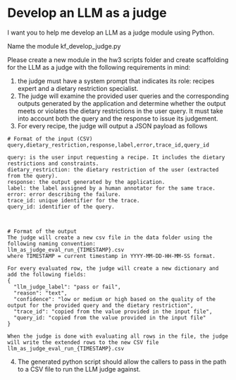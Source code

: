 # Develop an LLM as a judge

I want you to help me develop an LLM as a judge module using Python.

Name the module kf_develop_judge.py

Please create a new module in the hw3 scripts folder and create scaffolding for the LLM as a judge with the following requirements in mind:

1. the judge must have a system prompt that indicates its role: recipes expert and a dietary restriction specialist.
2. The judge will examine the provided user queries and the corresponding outputs generated by the application and determine whether the output meets or violates the dietary restrictions in the user query. It must take into account both the query and the response to issue its judgement.
3. For every recipe, the judge will output a JSON payload as follows

```
# Format of the input (CSV)
query,dietary_restriction,response,label,error,trace_id,query_id

query: is the user input requesting a recipe. It includes the dietary restrictions and constraints.
dietary_restriction: the dietary restriction of the user (extracted from the query).
response: the output generated by the application.
label: the label assigned by a human annotator for the same trace.
error: error describing the failure.
trace_id: unique identifier for the trace.
query_id: identifier of the query.



# Format of the output
The judge will create a new csv file in the data folder using the following naming convention:
llm_as_judge_eval_run_{TIMESTAMP}.csv
where TIMESTAMP = current timestamp in YYYY-MM-DD-HH-MM-SS format.

For every evaluated row, the judge will create a new dictionary and add the following fields:
{
  "llm_judge_label": "pass or fail",
  "reason": "text",
  "confidence": "low or medium or high based on the quality of the output for the provided query and the dietary restriction",
  "trace_id": "copied from the value provided in the input file",
  "query_id: "copied from the value provided in the input file"
}

When the judge is done with evaluating all rows in the file, the judge will write the extended rows to the new CSV file llm_as_judge_eval_run_{TIMESTAMP}.csv
```

4. The generated python script should allow the callers to pass in the path to a CSV file to run the LLM judge against.

